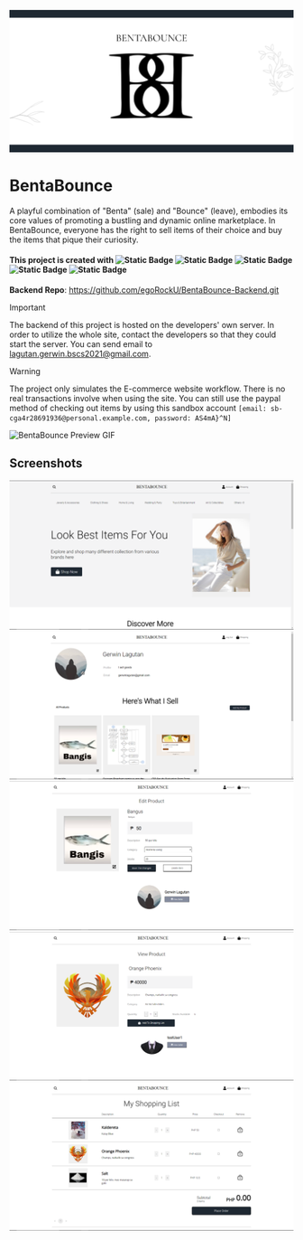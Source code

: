 [![BentaBounce Banner](https://github.com/egoRockU/BentaBounce-Frontend/blob/master/screenshots/banner.png?raw=true)](https://bentabounce.vercel.app "BentaBounce")

# BentaBounce

 A playful combination of "Benta" (sale) and "Bounce" (leave), embodies its core values of promoting a bustling and dynamic online marketplace.
In BentaBounce, everyone has the right to sell items of their choice and buy the items that pique their curiosity.

#### This project is created with ![Static Badge](https://img.shields.io/badge/ReactJS-black?style=for-the-badge&logo=react) ![Static Badge](https://img.shields.io/badge/Figma-black?style=for-the-badge&logo=figma) ![Static Badge](https://img.shields.io/badge/PHP-indigo?style=for-the-badge&logo=php) ![Static Badge](https://img.shields.io/badge/MySQL-white?style=for-the-badge&logo=mysql) ![Static Badge](https://img.shields.io/badge/ngrok-darkblue?style=for-the-badge&logo=ngrok)

**Backend Repo**: https://github.com/egoRockU/BentaBounce-Backend.git


> [!IMPORTANT]
> The backend of this project is hosted on the developers' own server. In order to utilize the whole site, contact the developers so that they could start the server. You can send email to lagutan.gerwin.bscs2021@gmail.com.

> [!WARNING]
> The project only simulates the E-commerce website workflow. There is no real transactions involve when using the site. You can still use the paypal method of checking out items by using this sandbox account `[email: sb-cga4r28691936@personal.example.com, password: AS4mA}^N]`

![BentaBounce Preview GIF](https://github.com/egoRockU/BentaBounce-Frontend/blob/master/screenshots/Preview.gif?raw=true) 

## Screenshots
![BentaBounce Screenshot1](https://github.com/egoRockU/BentaBounce-Frontend/blob/master/screenshots/01.PNG?raw=true)
![BentaBounce Screenshot2](https://github.com/egoRockU/BentaBounce-Frontend/blob/master/screenshots/02.PNG?raw=true)
![BentaBounce Screenshot3](https://github.com/egoRockU/BentaBounce-Frontend/blob/master/screenshots/03.PNG?raw=true)
![BentaBounce Screenshot4](https://github.com/egoRockU/BentaBounce-Frontend/blob/master/screenshots/04.PNG?raw=true)
![BentaBounce Screenshot5](https://github.com/egoRockU/BentaBounce-Frontend/blob/master/screenshots/05.PNG?raw=true)
